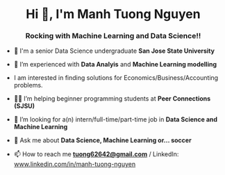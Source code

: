 <h1 align="center">Hi 👋, I'm Manh Tuong Nguyen</h1>
<h3 align="center">Rocking with Machine Learning and Data Science!!</h3>

- 🏫 I'm a senior Data Science undergraduate **San Jose State University**

- 🌱 I’m experienced with **Data Analyis** and **Machine Learning modelling**

- I am interested in finding solutions for Economics/Business/Accounting problems.

- 🧑‍🏫 I’m helping beginner programming students at **Peer Connections (SJSU)**

- 🤝 I’m looking for a(n) intern/full-time/part-time job in **Data Science and Machine Learning**

- 💬 Ask me about **Data Science, Machine Learning or... soccer**

- 📫 How to reach me **tuong62642@gmail.com** / LinkedIn: www.linkedin.com/in/manh-tuong-nguyen
